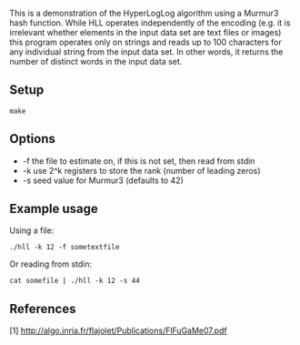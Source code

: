 This is a demonstration of the HyperLogLog algorithm using a Murmur3 hash function. 
While HLL operates independently of the encoding (e.g. it is irrelevant whether elements in the 
input data set are text files or images) this program operates only on strings and reads up to 100 
characters for any individual string from the input data set. In other words, it returns the number
of distinct words in the input data set. 

## Setup

    make

## Options

* -f the file to estimate on, if this is not set, then read from stdin
* -k use 2^k registers to store the rank (number of leading zeros)
* -s seed value for Murmur3 (defaults to 42)

## Example usage

Using a file:

    ./hll -k 12 -f sometextfile

Or reading from stdin:

    cat somefile | ./hll -k 12 -s 44

## References

[1] http://algo.inria.fr/flajolet/Publications/FlFuGaMe07.pdf
